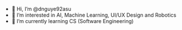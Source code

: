- 👋 Hi, I’m @dnguye92asu
- 👀 I’m interested in AI, Machine Learning, UI/UX Design and Robotics
- 🌱 I’m currently learning CS (Software Engineering)

<!---
dnguye92asu/dnguye92asu is a ✨ special ✨ repository because its `README.md` (this file) appears on your GitHub profile.
You can click the Preview link to take a look at your changes.
--->
